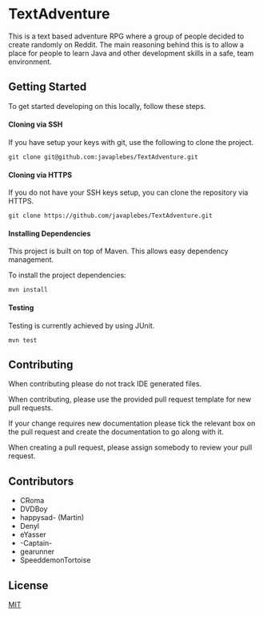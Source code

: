 # TextAdventure

This is a text based adventure RPG where a group
of people decided to create randomly on Reddit. 
The main reasoning behind this is to allow a place for
people to learn Java and other development skills in a safe,
team environment.

## Getting Started

To get started developing on this locally, follow these steps.

 #### Cloning via SSH
 If you have setup your keys with git, use the following to
 clone the project.
 
 `git clone git@github.com:javaplebes/TextAdventure.git`
 #### Cloning via HTTPS
 If you do not have your SSH keys setup, you can clone the
 repository via HTTPS.
 
 `git clone https://github.com/javaplebes/TextAdventure.git`

#### Installing Dependencies

This project is built on top of Maven. This allows easy
dependency management.

To install the project dependencies:

`mvn install`

#### Testing

Testing is currently achieved by using JUnit.

`mvn test`

## Contributing

When contributing please do not track IDE generated files.

When contributing, please use the provided pull request 
template for new pull requests.

If your change requires new documentation please tick the
relevant box on the pull request and create the documentation
to go along with it.

When creating a pull request, please assign somebody to review
your pull request.

## Contributors

 - CRoma
 - DVDBoy
 - happysad- (Martin)
 - Denyl
 - eYasser
 - -Captain-
 - gearunner
 - SpeeddemonTortoise
 
 ## License
 
 [MIT](https://choosealicense.com/licenses/mit/)